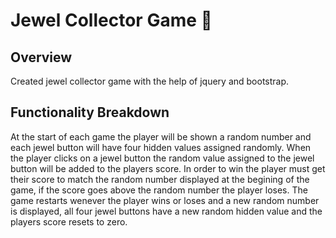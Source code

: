 # Jewel Collector Game 	:gem:

## Overview
Created jewel collector game with the help of jquery and bootstrap.

## Functionality Breakdown
At the start of each game the player will be shown a random number and each jewel button will have four hidden values assigned randomly. When the player clicks on a jewel button the random value assigned to the jewel button will be added to the players score.  In order to win the player must get their score to match the random number displayed at the begining of the game, if the score goes above the random number the player loses. The game restarts wenever the player wins or loses and a new random number is displayed, all four jewel buttons have a new random hidden value and the players score resets to zero.


